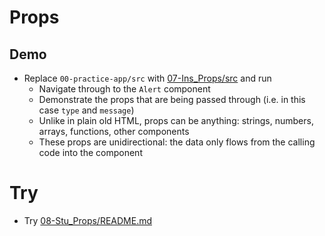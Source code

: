# Props

## Demo

- Replace `00-practice-app/src` with [07-Ins_Props/src](../../01-Activities/07-Ins_Props/src) and run
  - Navigate through to the `Alert` component
  - Demonstrate the props that are being passed through (i.e. in this case `type` and `message`)
  - Unlike in plain old HTML, props can be anything: strings, numbers, arrays, functions, other components
  - These props are unidirectional: the data only flows from the calling code into the component

# Try

- Try [08-Stu_Props/README.md](../../01-Activities/08-Stu_Props/README.md)

